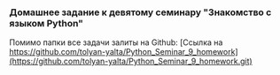 ### Домашнее задание к девятому семинару "Знакомство с языком Python"

Помимо папки все задачи залиты на Github: [Ссылка на https://github.com/tolyan-yalta/Python_Seminar_9_homework](https://github.com/tolyan-yalta/Python_Seminar_9_homework.git)

